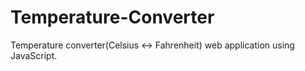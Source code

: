 # Temperature-Converter
Temperature converter(Celsius <-> Fahrenheit) web application using JavaScript.

